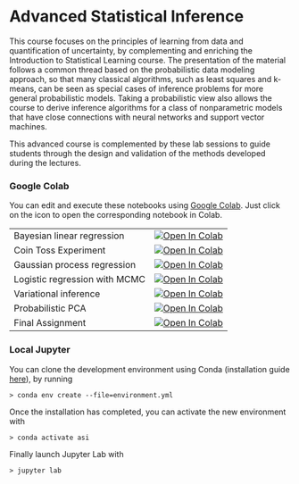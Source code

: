 # Advanced Statistical Inference 

This course focuses on the principles of learning from data and quantification of uncertainty, by complementing and enriching the Introduction to Statistical Learning course. 
The presentation of the material follows a common thread based on the probabilistic data modeling approach, so that many classical algorithms, such as least squares and k-means, can be seen as special cases of inference problems for more general probabilistic models. Taking a probabilistic view also allows the course to derive inference algorithms for a class of nonparametric models that have close connections with neural networks and support vector machines. 

This advanced course is complemented by these lab sessions to guide students through the design and validation of the methods developed during the lectures.

### Google Colab

You can edit and execute these notebooks using [Google Colab](https://colab.research.google.com/). Just click on the icon to open the corresponding notebook in Colab. 

|||
|:--|:--|
| Bayesian linear regression    | [![Open In Colab](https://colab.research.google.com/assets/colab-badge.svg)](https://colab.research.google.com/github/mspronesti/advanced-statistical-inference/blob/master/bayesian_linear_regression/Bayesian_Linear_Regression.ipynb)|
| Coin Toss Experiment          | [![Open In Colab](https://colab.research.google.com/assets/colab-badge.svg)](https://colab.research.google.com/github/mspronesti/advanced-statistical-inference/blob/master/coint_toss_beta/Coin_Toss_Experiment.ipynb)|
| Gaussian process regression   | [![Open In Colab](https://colab.research.google.com/assets/colab-badge.svg)](https://colab.research.google.com/github/mspronesti/advanced-statistical-inference/blob/master/gaussian_process/Gaussian_Process_Regression.ipynb)|
| Logistic regression with MCMC | [![Open In Colab](https://colab.research.google.com/assets/colab-badge.svg)](https://colab.research.google.com/github/mspronesti/advanced-statistical-inference/blob/master/mcmc_logistic_regression/Bayesian_Logistic_Regression_MCMC.ipynb)|
| Variational inference         | [![Open In Colab](https://colab.research.google.com/assets/colab-badge.svg)](https://colab.research.google.com/github/mspronesti/advanced-statistical-inference/blob/master/variational_inference/Variational_Logistic_Regression.ipynb)|
| Probabilistic PCA         | [![Open In Colab](https://colab.research.google.com/assets/colab-badge.svg)](https://colab.research.google.com/github/mspronesti/advanced-statistical-inference/blob/master/probabilistic_pca/Probabilistic_PCA.ipynb)|
| Final Assignment | [![Open In Colab](https://colab.research.google.com/assets/colab-badge.svg)](https://colab.research.google.com/github/mspronesti/advanced-statistical-inference/blob/master/assignment/Santander_Customer_Transaction.ipynb)|


### Local Jupyter

You can clone the development environment using Conda (installation guide [here](https://docs.conda.io/en/latest/miniconda.html)), by running

```shell
> conda env create --file=environment.yml
```

Once the installation has completed, you can activate the new environment with 

```shell
> conda activate asi
```

Finally launch Jupyter Lab with 
```shell
> jupyter lab 
```
